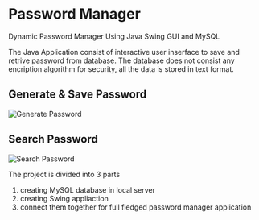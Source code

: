 # Password Manager
Dynamic Password Manager Using Java Swing GUI and MySQL

The Java Application consist of interactive user inserface to save and retrive password from database.
The database does not consist any encription algorithm for security, all the data is stored in text format.

## Generate & Save Password
![Generate Password](https://github.com/IamRishavDas/PasswordManager/assets/140265067/f241f0bd-64f6-48e4-b344-f7f2c67fb626)


## Search Password
![Search Password](https://github.com/IamRishavDas/PasswordManager/assets/140265067/c3307709-3fda-4c43-855a-70bb3052119f)


The project is divided into 3 parts 
  1. creating MySQL database in local server
  2. creating Swing appliaction
  3. connect them together for full fledged password manager application
